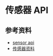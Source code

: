 # 传感器 API


## 参考资料
* [sensor api](https://developer.mozilla.org/zh-CN/docs/Web/API/Sensor_APIs)
* [传感器资料](https://developers.google.cn/web/updates/2017/09/sensors-for-the-web)
